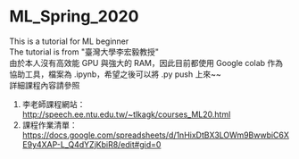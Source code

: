 # ML_Spring_2020        
This is a tutorial for ML beginner    
The tutorial is from "臺灣大學李宏毅教授"         
由於本人沒有高效能 GPU 與強大的 RAM，因此目前都使用 Google colab 作為協助工具，檔案為 .ipynb，希望之後可以將 .py push 上來~~       
詳細課程內容請參照
1.	李老師課程網站： http://speech.ee.ntu.edu.tw/~tlkagk/courses_ML20.html
2.	課程作業清單： https://docs.google.com/spreadsheets/d/1nHixDtBX3LOWm9BwwbiC6XE9y4XAP-L_Q4dYZjKbiR8/edit#gid=0
